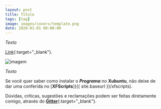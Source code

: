 ```yaml
---
layout: post
title: Título
tags: [tag]
image: images/covers/template.png
date: 2020-01-01 00:00:00
---
```


_Texto_

[_Link_](#){:target="_blank"}.

![imagem](https://rauldipeas.github.io/xfscripts/images/imagem.png)

_Texto_

Se você quer saber como instalar o _**Programa**_ no **Xubuntu**, não deixe de dar uma conferida no [**XFScripts**]({{ site.baseurl }}/xfscripts).

Dúvidas, críticas, sugestões e reclamações podem ser feitas diretamente comigo, através do [**Gitter**](https://gitter.im/xfscripts/comunidade){:target="_blank"}.